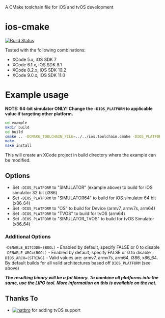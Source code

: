 A CMake toolchain file for iOS and tvOS development

ios-cmake
=========

[![Build Status](https://travis-ci.org/leetal/ios-cmake.svg?branch=master)](https://travis-ci.org/leetal/ios-cmake)

Tested with the following combinations:
* XCode 5.x, iOS SDK 7
* XCode 6.1.x, iOS SDK 8.1
* XCode 8.2.x, iOS SDK 10.2
* XCode 9.0.x, iOS SDK 11.0

# Example usage 
**NOTE: 64-bit simulator ONLY! Change the `-DIOS_PLATFORM` to applicable value if targeting other platform.**

```bash
cd example
mkdir build
cd build
cmake .. -DCMAKE_TOOLCHAIN_FILE=../../ios.toolchain.cmake -DIOS_PLATFORM=SIMULATOR64
make
make install
```

This will create an XCode project in build directory where the example can be modified.

## Options

* Set `-DIOS_PLATFORM` to "SIMULATOR" (example above) to build for iOS simulator 32 bit (i386)
* Set `-DIOS_PLATFORM` to "SIMULATOR64" to build for iOS simulator 64 bit (x86_64)
* Set `-DIOS_PLATFORM` to "OS" to build for Device (armv7, armv7s, arm64)
* Set `-DIOS_PLATFORM` to "TVOS" to build for tvOS (arm64)
* Set `-DIOS_PLATFORM` to "SIMULATOR_TVOS" to build for tvOS Simulator (x86_64)

### Additional Options
`-DENABLE_BITCODE=(BOOL)` - Enabled by default, specify FALSE or 0 to disable
`-DENABLE_ARC=(BOOL)` - Enabled by default, specify FALSE or 0 to disable
`-DIOS_ARCH=(STRING)` - Valid values are: armv7, armv7s, arm64, i386, x86_64. By default builds for all valid architectures based off `DIOS_PLATFORM` (see above)

__*The resulting binary will be a fat library. To combine all platforms into the same, use the LIPO tool. More information on this is available on the net.*__

## Thanks To

* [![natbro](https://github.com/natbro)](https://github.com/natbro) for adding tvOS support
